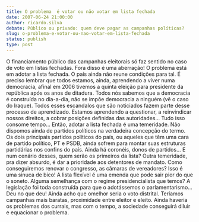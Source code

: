 ```yaml
---
title: O problema  é votar ou não votar em lista fechada
date: 2007-06-24 21:00:00
author: ricardo.silva
debate: Público ou privado: quem deve pagar as campanhas políticas?
slug: o-problema-e-votar-ou-nao-votar-em-lista-fechada
status: publish 
type: post
---
```


O financiamento público das campanhas eleitorais só faz sentido no caso de voto em listas fechadas. Fora disso é uma aberração! O problema está em adotar a lista fechada. O país ainda não reune condições para tal. É preciso lembrar que todos estamos, ainda, aprendendo a viver numa democracia, afinal em 2006 tivemos a quinta eleição para presidente da república após os anos de ditadura. Todos nós sabemos que a democracia é construída no dia-a-dia, não se impõe democracia a ninguém (vê o caso do Iraque). Todos esses escandalos que são noticiados fazem parte desse processo de aprendizado. Estamos aprendendo a questionar, a reinvindicar nossos direitos, a cobrar posições definidas das autoridades... Tudo isso consome tempo... Então, adotar a lista fechada é uma temeridade. Não dispomos ainda de partidos políticos na verdadeira concepção do termo. Os dois principais partidos políticos do país, ou aqueles que têm uma cara de partido político, PT e PSDB, ainda sofrem para montar suas estruturas partidárias nos confins do país. Ainda há coronéis, donos de partidos... E num cenário desses, quem serão os primeiros da lista? Outra temeridade, pra dizer absurdo, é dar a prioridade aos detentores de mandato. Como conseguiremos renovar o congresso, as câmaras de vereadores? Isso é uma sinuca de bico! A lista flexível é uma emenda que pode sair pior do que o soneto. Alguma semelhança com o regime presidencialista que temos? A legislação foi toda construída para que o adotássemos o parlamentarismo... Deu no que deu! Ainda acho que omelhor seria o voto distrital. Teríamos campanhas mais baratas, proximidade entre eleitor e eleito. Ainda haveria os problemas dos currais, mas com o tempo, a sociedade conseguirá diluir e equacionar o problema.

